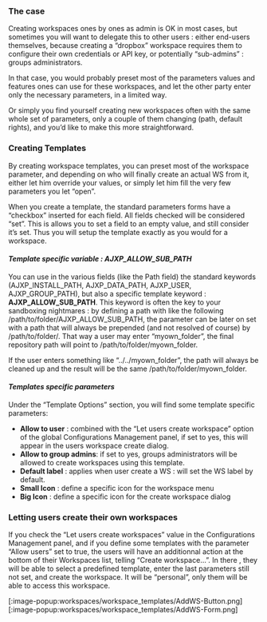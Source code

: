### The case
Creating workspaces ones by ones as admin is OK in most cases, but sometimes you will want to delegate this to other users : either end-users themselves, because creating a “dropbox” workspace requires them to configure their own credentials or API key, or potentially “sub-admins” : groups administrators.

In that case, you would probably preset most of the parameters values and features ones can use for these workspaces, and let the other party enter only the necessary parameters, in a limited way.

Or simply you find yourself creating new workspaces often with the same whole set of parameters, only a couple of them changing (path, default rights), and you’d like to make this more straightforward.

### Creating Templates
By creating workspace templates, you can preset most of the workspace parameter, and depending on who will finally create an actual WS from it, either let him override your values, or simply let him fill the very few parameters you let “open”.

When you create a template, the standard parameters forms have a “checkbox” inserted for each field. All fields checked will be considered “set”. This is allows you to set a field to an empty value, and still consider it’s set. Thus you will setup the template exactly as you would for a workspace.

#### _Template specific variable : AJXP_ALLOW_SUB_PATH_

You can use in the various fields (like the Path field) the standard keywords (AJXP_INSTALL_PATH, AJXP_DATA_PATH, AJXP_USER, AJXP_GROUP_PATH), but also a specific template keyword : **AJXP_ALLOW_SUB_PATH**. This keyword is often the key to your sandboxing nightmares : by defining a path with like the following /path/to/folder/AJXP_ALLOW_SUB_PATH, the parameter can be later on set with a path that will always be prepended (and not resolved of course) by /path/to/folder/. That way a user may enter “myown_folder”, the final repository path will point to /path/to/folder/myown_folder.

If the user enters something like “../../myown_folder”, the path will always be cleaned up and the result will be the same /path/to/folder/myown_folder.

#### _Templates specific parameters_

Under the “Template Options” section, you will find some template specific parameters:

+ **Allow to user** : combined with the “Let users create workspace” option of the global Configurations Management panel, if set to yes, this will appear in the users workspace create dialog.
+ **Allow to group admins**: if set to yes, groups administrators will be allowed to create workspaces using this template.
+ **Default label** : applies when user create a WS : will set the WS label by default.
+ **Small Icon** : define a specific icon for the workspace menu
+ **Big Icon** : define a specific icon for the create workspace dialog

### Letting users create their own workspaces
If you check the “Let users create workspaces” value in the Configurations Management panel, and if you define some templates with the parameter “Allow users” set to true, the users will have an additionnal action at the bottom of their Workspaces list, telling “Create workspace…”. In there , they will be able to select a predefined template, enter the last parameters still not set, and create the workspace. It will be “personal”, only them will be able to access this workspace.

 [:image-popup:workspaces/workspace_templates/AddWS-Button.png]
 [:image-popup:workspaces/workspace_templates/AddWS-Form.png]
